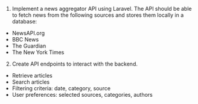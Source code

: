 1. Implement a news aggregator API using Laravel. The API should be able to fetch news from the following sources and stores them locally in a database:
- NewsAPI.org
- BBC News
- The Guardian
- The New York Times

2. Create API endpoints to interact with the backend.
- Retrieve articles
- Search articles
- Filtering criteria: date, category, source
- User preferences: selected sources, categories, authors
